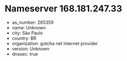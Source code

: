 # Nameserver 168.181.247.33

* as_number: 265359
* name: Unknown
* city: São Paulo
* country: BR
* organization: gotcha net internet provider
* version: Unknown
* dnssec: true
